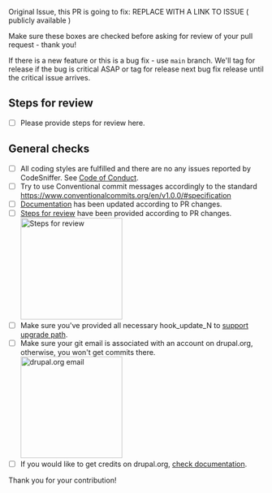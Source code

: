Original Issue, this PR is going to fix: REPLACE WITH A LINK TO ISSUE ( publicly available )

Make sure these boxes are checked before asking for review of your pull request - thank you!

If there is a new feature or this is a bug fix - use `main` branch. We'll tag for release if the bug is critical ASAP or tag for release next bug fix release until the critical issue arrives.

## Steps for review

- [ ] Please provide steps for review here.


## General checks
- [ ] All coding styles are fulfilled and there are no any issues reported by CodeSniffer. See [Code of Conduct](https://github.com/ymcatwincities/openy/wiki/Open-Y-Code-of-Conduct-and-Best-Practices).
- [ ] Try to use Conventional commit messages accordingly to the standard https://www.conventionalcommits.org/en/v1.0.0/#specification
- [ ] [Documentation](https://github.com/ycloudyusa/yusaopeny/tree/main/docs) has been updated according to PR changes.
- [ ] [Steps for review](https://github.com/ymcatwincities/openy/pull/94#issue-204580200) have been provided according to PR changes. <br/><img src="https://raw.githubusercontent.com/ycloudyusa/yusaopeny/main/.github/assets/steps-for-review.png" width="200" alt="Steps for review"/>
- [ ] Make sure you've provided all necessary hook\_update\_N to [support upgrade path](https://github.com/ycloudyusa/yusaopeny/blob/main/docs/Development/Upgrade%20path.md).
- [ ] Make sure your git email is associated with an account on drupal.org, otherwise, you won't get commits there. <br/><img src="https://raw.githubusercontent.com/ycloudyusa/yusaopeny/main/.github/assets/drupalorg-email.png" width="200" alt="drupal.org email"/>
- [ ] If you would like to get credits on drupal.org, [check documentation](https://github.com/ycloudyusa/yusaopeny/blob/main/docs/Development/Contributing.md#drupalorg-credits).

Thank you for your contribution!
